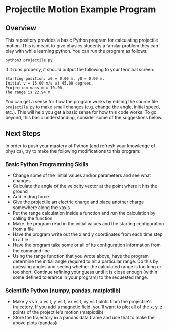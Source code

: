 # Projectile Motion Example Program
## Overview
This repository provides a basic Python program for calculating projectile motion.  This is meant to give physics students a familar problem they can play with while learning python.  You can run the program as follows:
```
python3 projectile.py
```

If it runs properly, it should output the following to your terminal screen:
```
Starting position: x0 = 0.00 m, y0 = 0.00 m.
Initial v = 15.00 m/s at 45.00 degrees.
Projection mass m = 10.00.
The range is 22.94 m
```

You can get a sense for how the program works by editing the source file `projectile.py` to make small changes (e.g. change the angle, initial speed, etc.).  This will help you get a basic sense for how this code works.  To go beyond, this basic understanding, consider some of the suggestions below.

## Next Steps
In order to push your mastery of Python (and refresh your knowledge of physics), try to make the following modifications to this program:

### Basic Python Programming Skills
* Change some of the initial values and/or parameters and see what changes
* Calculate the angle of the velocity vector at the point where it hits the ground
* Add in drag force
* Give the projectile an electric charge and place another charge somewhere along the xaxis
* Put the range calculation inside a function and run the calculation by calling the function
* Make the program read in the initial values and the starting configuration from a file
* Have the program write out the x and y coordinates from each time step to a file
* Have the program take some or all of its configuration information from the command line
* Using the range function that you wrote above, have the program determine the initial angle required to hit a particular range. Do this by guessing angles and seeing whether the calculated range is too long or too short. Continue refining your guess until it is close enough (within some defined tolerance in your program) to the requested range.

### Scientific Python (numpy, pandas, matplotlib)
* Make y vs x, x vs t, y vs t, vx vs t, vy vs t plots from the projectile's trajectory.  If you add a magnetic field, you'll want to plot all of the x, y, z points of the projectile's motion (matplotlib)
* Store the trajectory in a pandas data frame and use that to make the above plots (pandas)
